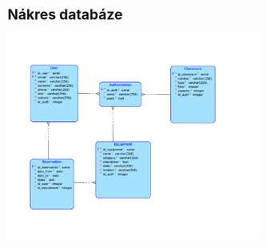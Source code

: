 # Nákres databáze

![diagram-5.png](Na%CC%81kres%20databa%CC%81ze%201369e56f3e3180479b3bc5271d31e2f9/diagram-5.png)
